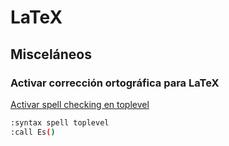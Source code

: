 # LaTeX

## Misceláneos


### Activar corrección ortográfica para LaTeX

[Activar spell checking en toplevel](https://stackoverflow.com/questions/31658588/vim-spell-checking-filetype-tex-files)

```bash
:syntax spell toplevel
:call Es()
```
